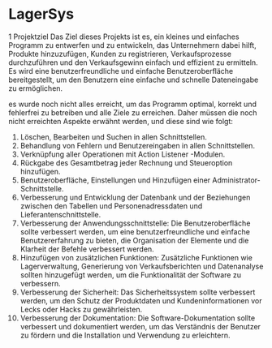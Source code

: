# LagerSys
1 Projektziel
Das Ziel dieses Projekts ist es, ein kleines und einfaches Programm zu entwerfen und zu
entwickeln, das Unternehmern dabei hilft, Produkte hinzuzufügen, Kunden zu
registrieren, Verkaufsprozesse durchzuführen und den Verkaufsgewinn einfach und
effizient zu ermitteln. Es wird eine benutzerfreundliche und einfache Benutzeroberfläche
bereitgestellt, um den Benutzern eine einfache und schnelle Dateneingabe zu
ermöglichen.

es wurde noch nicht alles erreicht, um das Programm optimal, korrekt und fehlerfrei zu betreiben und alle Ziele
zu erreichen. Daher müssen die noch nicht erreichten Aspekte erwähnt werden, und diese
sind wie folgt:

1. Löschen, Bearbeiten und Suchen in allen Schnittstellen.
2. Behandlung von Fehlern und Benutzereingaben in allen Schnittstellen.
3. Verknüpfung aller Operationen mit Action Listener -Modulen.
4. Rückgabe des Gesamtbetrag jeder Rechnung und Steueroption hinzufügen.
5. Benutzeroberfläche, Einstellungen und Hinzufügen einer Administrator-Schnittstelle.
6. Verbesserung und Entwicklung der Datenbank und der Beziehungen zwischen den
Tabellen und Personenadressdaten und Lieferantenschnittstelle.
7. Verbesserung der Anwendungsschnittstelle: Die Benutzeroberfläche sollte verbessert
werden, um eine benutzerfreundliche und einfache Benutzererfahrung zu bieten, die
Organisation der Elemente und die Klarheit der Befehle verbessert werden.
8. Hinzufügen von zusätzlichen Funktionen: Zusätzliche Funktionen wie
Lagerverwaltung, Generierung von Verkaufsberichten und Datenanalyse sollten
hinzugefügt werden, um die Funktionalität der Software zu verbessern.
9. Verbesserung der Sicherheit: Das Sicherheitssystem sollte verbessert werden, um
den Schutz der Produktdaten und Kundeninformationen vor Lecks oder Hacks zu
gewährleisten.
10. Verbesserung der Dokumentation: Die Software-Dokumentation sollte verbessert und
dokumentiert werden, um das Verständnis der Benutzer zu fördern und die Installation
und Verwendung zu erleichtern.
